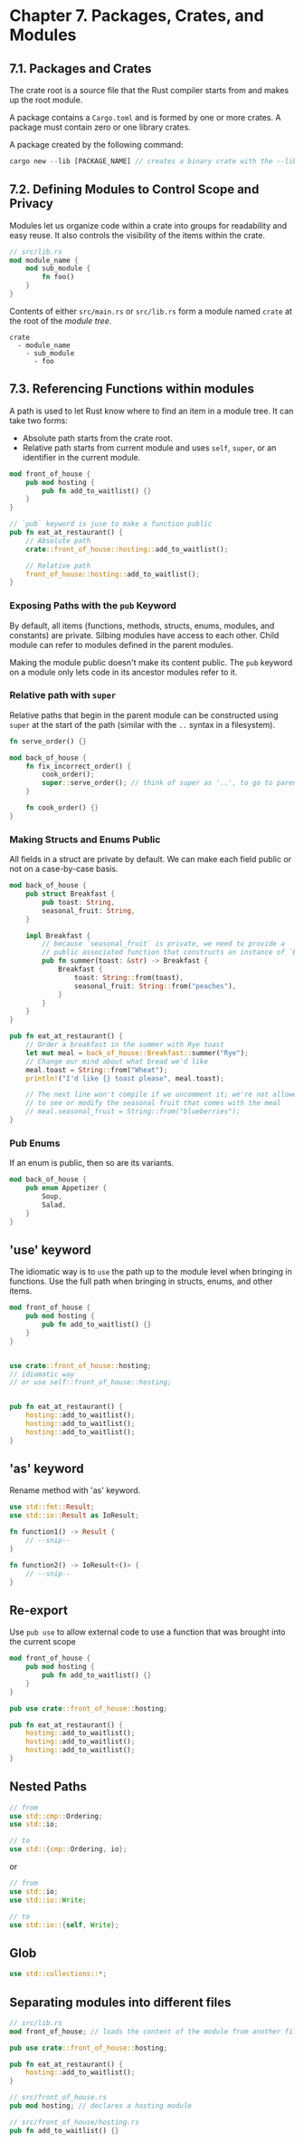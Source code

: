 # Chapter 7. Packages, Crates, and Modules

## 7.1. Packages and Crates

The crate root is a source file that the Rust compiler starts from and makes up the root module.

A package contains a `Cargo.toml` and is formed by one or more crates. A package must contain zero or one library crates.

A package created by the following command:

```rust
cargo new --lib [PACKAGE_NAME] // creates a binary crate with the --lib option
```

## 7.2. Defining Modules to Control Scope and Privacy

Modules let us organize code within a crate into groups for readability and easy reuse. It also controls the visibility of the items within the crate.

```rust
// src/lib.rs
mod module_name {
    mod sub_module {
        fn foo()
    }
}
```

Contents of either `src/main.rs` or `src/lib.rs`  form a module named `crate` at the root of the *module tree*.

```
crate
  - module_name
    - sub_module
      - foo
```

## 7.3. Referencing Functions within modules

A path is used to let Rust know where to find an item in a module tree. It can take two forms:

- Absolute path starts from the crate root.
- Relative path starts from current module and uses `self`, `super`, or an identifier in the current module.

```rust
mod front_of_house {
    pub mod hosting {
        pub fn add_to_waitlist() {}
    }
}

// `pub` keyword is juse to make a function public
pub fn eat_at_restaurant() {
    // Absolute path
    crate::front_of_house::hosting::add_to_waitlist();

    // Relative path
    front_of_house::hosting::add_to_waitlist();
}
```

### Exposing Paths with the `pub` Keyword

By default, all items (functions, methods, structs, enums, modules, and constants) are private. Silbing modules have access to each other. Child module can refer to modules defined in the parent modules.

Making the module public doesn't make its content public. The `pub` keyword on a module only lets code in its ancestor modules refer to it.

### Relative path with `super`

Relative paths that begin in the parent module can be constructed using `super` at the start of the path (similar with the `..` syntax in a filesystem).

```rust
fn serve_order() {}

mod back_of_house {
    fn fix_incorrect_order() {
        cook_order();
        super::serve_order(); // think of super as '..', to go to parent module of `back_of_house`
    }

    fn cook_order() {}
}
```

### Making Structs and Enums Public

All fields in a struct are private by default. We can make each field public or not on a case-by-case basis.

```rust
mod back_of_house {
    pub struct Breakfast {
        pub toast: String,
        seasonal_fruit: String,
    }

    impl Breakfast {
        // because `seasonal_fruit` is private, we need to provide a
        // public associated function that constructs an instance of `Breakfast`.
        pub fn summer(toast: &str) -> Breakfast {
            Breakfast {
                toast: String::from(toast),
                seasonal_fruit: String::from("peaches"),
            }
        }
    }
}

pub fn eat_at_restaurant() {
    // Order a breakfast in the summer with Rye toast
    let mut meal = back_of_house::Breakfast::summer("Rye");
    // Change our mind about what bread we'd like
    meal.toast = String::from("Wheat");
    println!("I'd like {} toast please", meal.toast);

    // The next line won't compile if we uncomment it; we're not allowed
    // to see or modify the seasonal fruit that comes with the meal
    // meal.seasonal_fruit = String::from("blueberries");
}
```

### Pub Enums

If an enum is public, then so are its variants.

```rust
mod back_of_house {
    pub enum Appetizer {
        Soup,
        Salad,
    }
}
```

## 'use' keyword

The idiomatic way is to `use` the path up to the module level when bringing in functions. Use the full path when bringing in structs, enums, and other items.

```rust
mod front_of_house {
    pub mod hosting {
        pub fn add_to_waitlist() {}
    }
}


use crate::front_of_house::hosting;
// idiomatic way 
// or use self::front_of_house::hosting;


pub fn eat_at_restaurant() {
    hosting::add_to_waitlist();
    hosting::add_to_waitlist();
    hosting::add_to_waitlist();
}
```

## 'as' keyword

Rename method with 'as' keyword.

```rust
use std::fmt::Result;
use std::io::Result as IoResult;

fn function1() -> Result {
    // --snip--
}

fn function2() -> IoResult<()> {
    // --snip--
}
```

## Re-export

Use `pub use` to allow external code to use a function that was brought into the current scope

```rust
mod front_of_house {
    pub mod hosting {
        pub fn add_to_waitlist() {}
    }
}

pub use crate::front_of_house::hosting;

pub fn eat_at_restaurant() {
    hosting::add_to_waitlist();
    hosting::add_to_waitlist();
    hosting::add_to_waitlist();
}
```

## Nested Paths

```rust
// from
use std::cmp::Ordering;
use std::io;

// to
use std::{cmp::Ordering, io};

```

or

```rust
// from
use std::io;
use std::io::Write;

// to
use std::io::{self, Write};
```

## Glob

```rust
use std::collections::*;
```

## Separating modules into different files


```rust
// src/lib.rs
mod front_of_house; // loads the content of the module from another file with the same name as the module

pub use crate::front_of_house::hosting;

pub fn eat_at_restaurant() {
    hosting::add_to_waitlist();
}
```


```rust
// src/front_of_house.rs
pub mod hosting; // declares a hosting module
```


```rust
// src/front_of_house/hosting.rs
pub fn add_to_waitlist() {}
```